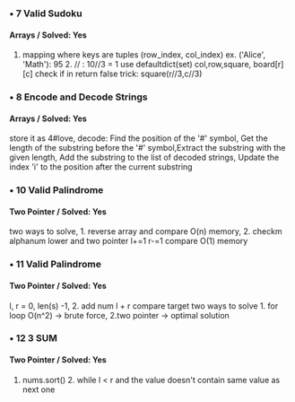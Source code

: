 

### • 7 Valid Sudoku
#### Arrays / Solved: Yes
1.  mapping where keys are tuples (row_index, col_index) ex. ('Alice', 'Math'): 95 2. // : 10//3 = 1
use defaultdict(set) col,row,square, board[r][c] check if in return false trick: square(r//3,c//3)


### • 8 Encode and Decode Strings
#### Arrays / Solved: Yes
store it as 4#love, decode: Find the position of the '#' symbol, Get the length of the substring before the '#' symbol,Extract the substring with the given length, Add the substring to the list of decoded strings, Update the index 'i' to the position after the current substring



### • 10 Valid Palindrome
#### Two Pointer / Solved: Yes
two ways to solve, 1. reverse array and compare O(n) memory, 2. checkm alphanum lower and two pointer l+=1 r-=1 compare O(1) memory

### • 11 Valid Palindrome
#### Two Pointer / Solved: Yes
l, r = 0, len(s) -1, 2. add num l + r compare target
two ways to solve 1. for loop O(n^2) -> brute force, 2.two pointer -> optimal solution

### • 12 3 SUM
#### Two Pointer / Solved: Yes
1. nums.sort() 2. while l < r and the value doesn't contain same value as next one
